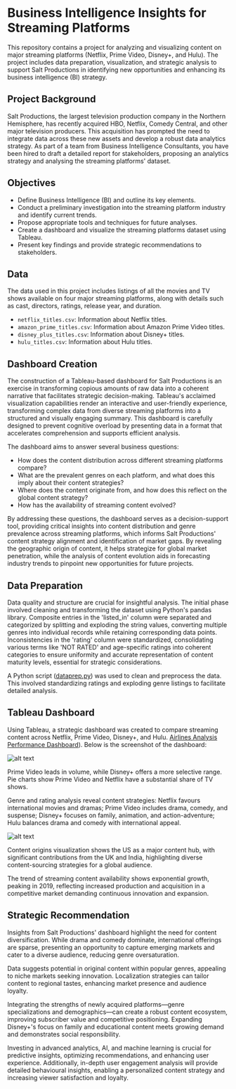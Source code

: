 # Business Intelligence Insights for Streaming Platforms
This repository contains a project for analyzing and visualizing content on major streaming platforms (Netflix, Prime Video, Disney+, and Hulu). The project includes data preparation, visualization, and strategic analysis to support Salt Productions in identifying new opportunities and enhancing its business intelligence (BI) strategy.

## Project Background

Salt Productions, the largest television production company in the Northern Hemisphere, has recently acquired HBO, Netflix, Comedy Central, and other major television producers. This acquisition has prompted the need to integrate data across these new assets and develop a robust data analytics strategy. As part of a team from Business Intelligence Consultants, you have been hired to draft a detailed report for stakeholders, proposing an analytics strategy and analysing the streaming platforms' dataset.

## Objectives

- Define Business Intelligence (BI) and outline its key elements.
- Conduct a preliminary investigation into the streaming platform industry and identify current trends.
- Propose appropriate tools and techniques for future analyses.
- Create a dashboard and visualize the streaming platforms dataset using Tableau.
- Present key findings and provide strategic recommendations to stakeholders.

## Data

The data used in this project includes listings of all the movies and TV shows available on four major streaming platforms, along with details such as cast, directors, ratings, release year, and duration.

- `netflix_titles.csv`: Information about Netflix titles.
- `amazon_prime_titles.csv`: Information about Amazon Prime Video titles.
- `disney_plus_titles.csv`: Information about Disney+ titles.
- `hulu_titles.csv`: Information about Hulu titles.

## Dashboard Creation
The construction of a Tableau-based dashboard for Salt Productions is an exercise in transforming copious amounts of raw data into a coherent narrative that facilitates strategic decision-making. Tableau's acclaimed visualization capabilities render an interactive and user-friendly experience, transforming complex data from diverse streaming platforms into a structured and visually engaging summary. This dashboard is carefully designed to prevent cognitive overload by presenting data in a format that accelerates comprehension and supports efficient analysis.

The dashboard aims to answer several business questions:
- How does the content distribution across different streaming platforms compare?
- What are the prevalent genres on each platform, and what does this imply about their content strategies?
- Where does the content originate from, and how does this reflect on the global content strategy?
- How has the availability of streaming content evolved? 

By addressing these questions, the dashboard serves as a decision-support tool, providing critical insights into content distribution and genre prevalence across streaming platforms, which informs Salt Productions' content strategy alignment and identification of market gaps. By revealing the geographic origin of content, it helps strategize for global market penetration, while the analysis of content evolution aids in forecasting industry trends to pinpoint new opportunities for future projects.



## Data Preparation

Data quality and structure are crucial for insightful analysis. The initial phase involved cleaning and transforming the dataset using Python's pandas library. Composite entries in the 'listed_in' column were separated and categorized by splitting and exploding the string values, converting multiple genres into individual records while retaining corresponding data points. Inconsistencies in the 'rating' column were standardized, consolidating various terms like 'NOT RATED' and age-specific ratings into coherent categories to ensure uniformity and accurate representation of content maturity levels, essential for strategic considerations.

A Python script ([dataprep.py](scripts/dataprep.py)) was used to clean and preprocess the data. This involved standardizing ratings and exploding genre listings to facilitate detailed analysis.


## Tableau Dashboard

Using Tableau, a strategic dashboard was created to compare streaming content across Netflix, Prime Video, Disney+, and Hulu. 
[Airlines Analysis Performance Dashboard](https://public.tableau.com/views/BusinessIntelligenceInsightsforStreamingPlatforms/Dashboard1?:language=en-US&:sid=&:display_count=n&:origin=viz_share_link)). Below is the screenshot of the dashboard:

![alt text][logo1]

[logo1]: dashboard/dashboard1.png "Streaming Platforms Dashboard"

Prime Video leads in volume, while Disney+ offers a more selective range. Pie charts show Prime Video and Netflix have a substantial share of TV shows.

Genre and rating analysis reveal content strategies: Netflix favours international movies and dramas; Prime Video includes drama, comedy, and suspense; Disney+ focuses on family, animation, and action-adventure; Hulu balances drama and comedy with international appeal.


![alt text][logo2]

[logo2]: dashboard/dashboard2.png "Streaming Platforms Dashboard"


Content origins visualization shows the US as a major content hub, with significant contributions from the UK and India, highlighting diverse content-sourcing strategies for a global audience.

The trend of streaming content availability shows exponential growth, peaking in 2019, reflecting increased production and acquisition in a competitive market demanding continuous innovation and expansion.

## Strategic Recommendation

Insights from Salt Productions' dashboard highlight the need for content diversification. While drama and comedy dominate, international offerings are sparse, presenting an opportunity to capture emerging markets and cater to a diverse audience, reducing genre oversaturation.

Data suggests potential in original content within popular genres, appealing to niche markets seeking innovation. Localization strategies can tailor content to regional tastes, enhancing market presence and audience loyalty.

Integrating the strengths of newly acquired platforms—genre specializations and demographics—can create a robust content ecosystem, improving subscriber value and competitive positioning. Expanding Disney+'s focus on family and educational content meets growing demand and demonstrates social responsibility.

Investing in advanced analytics, AI, and machine learning is crucial for predictive insights, optimizing recommendations, and enhancing user experience. Additionally, in-depth user engagement analysis will provide detailed behavioural insights, enabling a personalized content strategy and increasing viewer satisfaction and loyalty.

